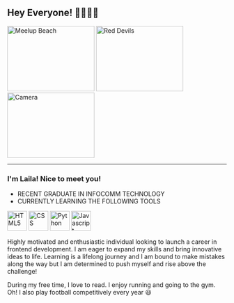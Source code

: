 ## Hey Everyone! 🤙🏻👋🏻
<img src="https://buggybuddys.com.au/wp-content/uploads/2023/01/Meelup-Beach-2-768x510.jpg)" alt="Meelup Beach" style="width:200px; height:150px;"> <img src="https://wallpapercave.com/wp/PCInmNP.jpg" alt="Red Devils" style="width:200px; height:150px;"> <img src="https://s-media-cache-ak0.pinimg.com/originals/d7/ea/34/d7ea34e96497ba74fe7fca5190f050a9.jpg" alt="Camera" style="width:200px; height:150px">
<hr>

### I'm Laila! Nice to meet you! 
  
* RECENT GRADUATE IN INFOCOMM TECHNOLOGY <br>
* CURRENTLY LEARNING THE FOLLOWING TOOLS 


   
<img src="https://cdn.jsdelivr.net/gh/devicons/devicon@latest/icons/html5/html5-original.svg" alt="HTML5" style="width:45px; height:45px;"> <img src="https://cdn.jsdelivr.net/gh/devicons/devicon@latest/icons/css3/css3-original.svg" alt="CSS" style="width:45px; height:45px;"> <img src="https://cdn.jsdelivr.net/gh/devicons/devicon@latest/icons/python/python-original.svg" alt="Python" style="width:45px; height:45px;"> <img src="https://cdn.jsdelivr.net/gh/devicons/devicon@latest/icons/javascript/javascript-original.svg" alt="Javascript" style="width:45px; height:45px;">
          

<p> Highly motivated and enthusiastic individual looking to launch a career in frontend development. I am eager to expand my skills and bring innovative ideas to life. Learning is a lifelong journey and I am bound to make mistakes along the way but I am determined to push myself and rise above the challenge! </p>

<p> During my free time, I love to read. I enjoy running and going to the gym. Oh! I also play football competitively every year 😃 </p>




          


